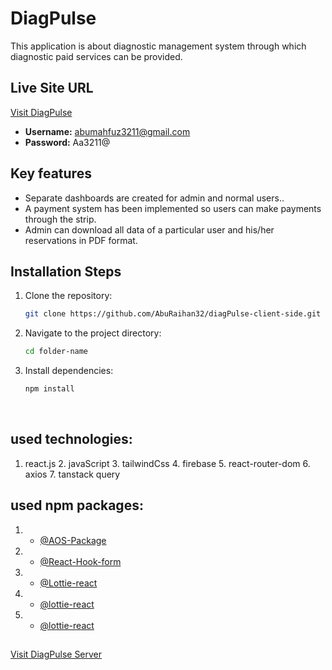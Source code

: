 
<!-- Information i added -->

# DiagPulse

This application is about diagnostic management system through which diagnostic paid services can be provided.

## Live Site URL

[Visit DiagPulse](https://diagpulse.web.app)
- **Username:** abumahfuz3211@gmail.com
- **Password:** Aa3211@




## Key features
- Separate dashboards are created for admin and normal users..
- A payment system has been implemented so users can make payments through the strip.
- Admin can download all data of a particular user and his/her reservations in PDF format.


 
## Installation Steps

1. Clone the repository:
    ```sh
    git clone https://github.com/AbuRaihan32/diagPulse-client-side.git
    ```
2. Navigate to the project directory:
    ```sh
    cd folder-name
    ```
3. Install dependencies:
    ```sh
    npm install
    ```
 
 <br/>

## used technologies:
   1. react.js     2. javaScript    3. tailwindCss      4. firebase    5. react-router-dom    6. axios    7. tanstack query


## used npm packages:
1. - [@AOS-Package](https://www.npmjs.com/package/aos) 
2. - [@React-Hook-form](https://react-hook-form.com/) 
3. - [@Lottie-react](https://react-hook-form.com/)
3. - [@lottie-react](https://lottiefiles.com/free-animations/react) 
3. - [@lottie-react](https://lottiefiles.com/free-animations/react)


##
[Visit DiagPulse Server](https://github.com/AbuRaihan32/diagPulse-server-side)
